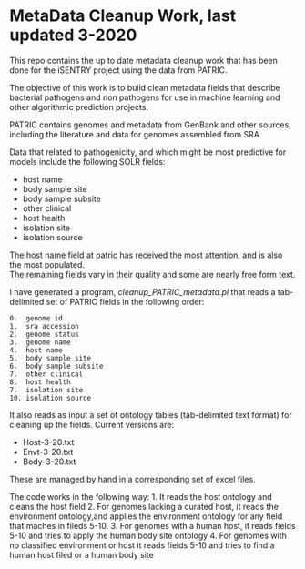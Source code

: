 

# MetaData Cleanup Work, last updated 3-2020

This repo contains the up to date metadata cleanup work that has been done for the iSENTRY project using the data from PATRIC.

The objective of this work is to build clean metadata fields that describe bacterial pathogens and non pathogens for use in machine learning and other algorithmic prediction projects. 

PATRIC contains genomes and metadata from GenBank and other sources, including the literature and data for genomes assembled from SRA.

Data that related to pathogenicity, and which might be most predictive for models include the following SOLR fields:

* host name
* body sample site
* body sample subsite
* other clinical
* host health
* isolation site
* isolation source

The host name field at patric has received the most attention, and is also the most populated.  
The remaining fields vary in their quality and some are nearly free form text. 

I have generated a program, *cleanup_PATRIC_metadata.pl* that reads a tab-delimited set of PATRIC fields in the following order:

	0.  genome id
	1.  sra accession
	2.  genome status
	3.  genome name
	4.  host name
	5.  body sample site
	6.  body sample subsite
	7.  other clinical
	8.  host health
	7.  isolation site
	10. isolation source
  
 It also reads as input a set of ontology tables (tab-delimited text format) for cleaning up the fields. Current versions are:  
 
 * Host-3-20.txt
 * Envt-3-20.txt
 * Body-3-20.txt
 
 These are managed by hand in a corresponding set of excel files. 
 
 The code works in the following way:
 	1. It reads the host ontology and cleans the host field
 	2. For genomes lacking a curated host, it reads the environment ontology,and applies the environment ontology for any field that maches in fileds 5-10.
 	3. For genomes with a human host, it reads fields 5-10 and tries to apply the human body site ontology 
	4. For genomes with no classified environment or host it reads fields 5-10 and tries to find a human host filed or a human body site

 
 
 
 
 
 


